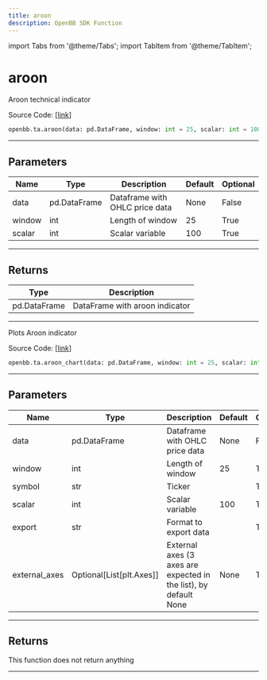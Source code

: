 ```yaml
---
title: aroon
description: OpenBB SDK Function
---
```


import Tabs from '@theme/Tabs';
import TabItem from '@theme/TabItem';

# aroon

<Tabs>
<TabItem value="model" label="Model" default>

Aroon technical indicator

Source Code: [[link](https://github.com/OpenBB-finance/OpenBBTerminal/tree/main/openbb_terminal/common/technical_analysis/trend_indicators_model.py#L56)]

```python
openbb.ta.aroon(data: pd.DataFrame, window: int = 25, scalar: int = 100)
```

---

## Parameters

| Name | Type | Description | Default | Optional |
| ---- | ---- | ----------- | ------- | -------- |
| data | pd.DataFrame | Dataframe with OHLC price data | None | False |
| window | int | Length of window | 25 | True |
| scalar | int | Scalar variable | 100 | True |


---

## Returns

| Type | Description |
| ---- | ----------- |
| pd.DataFrame | DataFrame with aroon indicator |
---



</TabItem>
<TabItem value="view" label="Chart">

Plots Aroon indicator

Source Code: [[link](https://github.com/OpenBB-finance/OpenBBTerminal/tree/main/openbb_terminal/common/technical_analysis/trend_indicators_view.py#L121)]

```python
openbb.ta.aroon_chart(data: pd.DataFrame, window: int = 25, scalar: int = 100, symbol: str = "", export: str = "", external_axes: Optional[List[matplotlib.axes._axes.Axes]] = None)
```

---

## Parameters

| Name | Type | Description | Default | Optional |
| ---- | ---- | ----------- | ------- | -------- |
| data | pd.DataFrame | Dataframe with OHLC price data | None | False |
| window | int | Length of window | 25 | True |
| symbol | str | Ticker |  | True |
| scalar | int | Scalar variable | 100 | True |
| export | str | Format to export data |  | True |
| external_axes | Optional[List[plt.Axes]] | External axes (3 axes are expected in the list), by default None | None | True |


---

## Returns

This function does not return anything

---



</TabItem>
</Tabs>